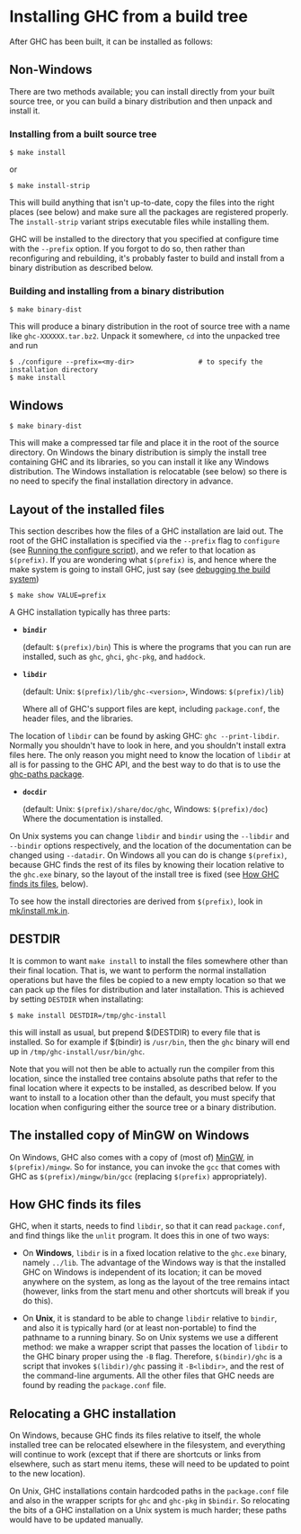 # Installing GHC from a build tree


After GHC has been built, it can be installed as follows:

## Non-Windows


There are two methods available; you can install directly from your built source tree, or you can build a binary distribution and then unpack and install it.

### Installing from a built source tree

```wiki
$ make install
```


or

```wiki
$ make install-strip
```


This will build anything that isn't up-to-date, copy the files into the right places (see below) and make sure all the packages are registered properly. The `install-strip` variant strips executable files while installing them.


GHC will be installed to the directory that you specified at configure time with the `--prefix` option. If you forgot to do so, then rather than reconfiguring and rebuilding, it's probably faster to build and install from a binary distribution as described below.

### Building and installing from a binary distribution

```wiki
$ make binary-dist
```


This will produce a binary distribution in the root of source tree with a name like `ghc-XXXXXX.tar.bz2`. Unpack it somewhere, `cd` into the unpacked tree and run

```wiki
$ ./configure --prefix=<my-dir>                # to specify the installation directory
$ make install
```

## Windows

```wiki
$ make binary-dist
```


This will make a compressed tar file and place it in the root of the source directory. On Windows the binary distribution is simply the install tree containing GHC and its libraries, so you can install it like any Windows distribution. The Windows installation is relocatable (see below) so there is no need to specify the final installation directory in advance.

## Layout of the installed files


This section describes how the files of a GHC installation are laid out.  The root of the GHC installation is specified via the `--prefix` flag to `configure` (see [Running the configure script](building/using#run-the-configure-script)), and we refer to that location as `$(prefix)`.  If you are wondering what `$(prefix)` is, and hence where the make system is going to install GHC, just say (see [debugging the build system](building/modifying#debugging))

```wiki
$ make show VALUE=prefix
```


A GHC installation typically has three parts:

- **`bindir`**

  (default: `$(prefix)/bin`)
  This is where the programs that you can run are installed, such as `ghc`, `ghci`, `ghc-pkg`, and `haddock`.

- **`libdir`**

  (default: Unix: `$(prefix)/lib/ghc-<version>`, Windows: `$(prefix)/lib`)

  Where all of GHC's support files are kept, including `package.conf`, the header files, and the libraries.

The location of `libdir` can be found by asking GHC: `ghc --print-libdir`.  Normally you shouldn't have to
look in here, and you shouldn't install extra files here.  The only reason you might need to know the location
of `libdir` at all is for passing to the GHC API, and the best way to do that is to use the [ghc-paths package](http://hackage.haskell.org/cgi-bin/hackage-scripts/package/ghc-paths).

- **`docdir`**

  (default: Unix: `$(prefix)/share/doc/ghc`, Windows: `$(prefix)/doc`)
  Where the documentation is installed.


On Unix systems you can change `libdir` and `bindir` using the `--libdir` and `--bindir` options respectively, and the location of the documentation can be changed using `--datadir`.  On Windows all you can do is change `$(prefix)`, because GHC finds the rest of its files by knowing their location relative to the `ghc.exe` binary, so the layout of the install tree is fixed (see [How GHC finds its files](building/installing#how-ghc-finds-its-files), below).


To see how the install directories are derived from `$(prefix)`, look in [mk/install.mk.in](https://gitlab.haskell.org/ghc/ghc/tree/master/mk/install.mk.in)[](/trac/ghc/export/HEAD/ghc/mk/install.mk.in).

## DESTDIR


It is common to want `make install` to install the files somewhere other than their final location.  That is, we want to perform the normal installation operations but have the files be copied to a new empty location so that we can pack up the files for distribution and later installation.  This is achieved by setting `DESTDIR` when installating:

```wiki
$ make install DESTDIR=/tmp/ghc-install
```


this will install as usual, but prepend $(DESTDIR) to every file that is installed.  So for example if $(bindir) is `/usr/bin`, then the `ghc` binary will end up in `/tmp/ghc-install/usr/bin/ghc`.


Note that you will not then be able to actually run the compiler from this location, since the installed tree contains absolute paths that refer to the final location where it expects to be installed, as described below. If you want to install to a location other than the default, you must specify that location when configuring either the source tree or a binary distribution.

## The installed copy of MinGW on Windows


On Windows, GHC also comes with a copy of (most of) [MinGW](http://www.mingw.org), in `$(prefix)/mingw`.  So for instance, you can invoke the `gcc` that comes with GHC as `$(prefix)/mingw/bin/gcc` (replacing `$(prefix)` appropriately).

## How GHC finds its files


GHC, when it starts, needs to find `libdir`, so that it can read `package.conf`, and find things like the `unlit` program.  It does this in one of two ways:

- On **Windows**, `libdir` is in a fixed location relative to the `ghc.exe` binary, namely `../lib`.  The advantage of the Windows way is that the installed GHC on Windows is independent of its location; it can be moved anywhere on the system, as long as the layout of the tree remains intact (however, links from the start menu and other shortcuts will break if you do this). 

- On **Unix**, it is standard to be able to change `libdir` relative to `bindir`, and also it is typically hard (or
  at least non-portable) to find the pathname to a running binary.  So on Unix systems we use a different method: we make a wrapper script that passes the location of `libdir` to the GHC binary
  proper using the `-B` flag.  Therefore, `$(bindir)/ghc` is a script that invokes `$(libdir)/ghc`
  passing it `-B<libdir>`, and the rest of the command-line arguments.  All the other files that GHC
  needs are found by reading the `package.conf` file.

## Relocating a GHC installation


On Windows, because GHC finds its files relative to itself, the whole installed tree can be relocated elsewhere in the filesystem, and everything will continue to work (except that if there are shortcuts or links from elsewhere, such as start menu items, these will need to be updated to point to the new location).


On Unix, GHC installations contain hardcoded paths in the `package.conf` file and also in the wrapper scripts for `ghc` and `ghc-pkg` in `$bindir`.  So relocating the bits of a GHC installation on a Unix system is much harder; these paths would have to be updated manually.
